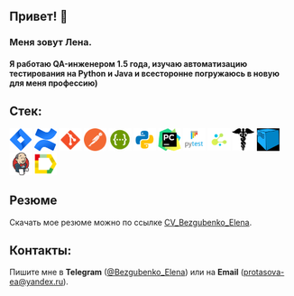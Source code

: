 ## Привет! 👋

### Меня зовут Лена.
#### Я работаю QA-инженером 1.5 года, изучаю автоматизацию тестирования на Python и Java и всесторонне погружаюсь в новую для меня профессию)

## Стек:
<p>
<img title="Jira" src="./resources/logo/jira.png" width="40" height="40" />
<img title="Confluence" src="./resources/logo/confluence.png" width="40" height="40" />
<img title="Git" src="./resources/logo/git.png" width="40" height="40" />
<img title="Postman" src="./resources/logo/postman.png" width="40" height="40" />
<img title="Swagger" src="./resources/logo/swagger.png" width="40" height="40" />
<img title="Python" src="./resources/logo/python.png" width="40" height="40" />
<img title="PyCharm" src="./resources/logo/pycharm.png" width="40" height="40" />
<img title="PyTest" src="./resources/logo/pytest.png" width="40" height="40" />
<img title="Selene" src="./resources/logo/selene.png" width="40" height="40" />
<img title="Requests" src="./resources/logo/requests.png" width="40" height="40" />
<img title="Selenoid" src="./resources/logo/selenoid.png" width="40" height="40" />
<img title="Jenkins" src="./resources/logo/jenkins.png" width="40" height="40" />
<img title="Allure Reports" src="./resources/logo/allure_report.png" width="40" height="40" />

</p>

## Резюме
Скачать мое резюме можно по ссылке <a target="_blank" href="E:\qa_guru_python\Readme\resources\CV.pdf">CV_Bezgubenko_Elena</a>.


## Контакты:
Пишите мне в **Telegram** (<a target="_blank" href="https://t.me/Bezgubenko_Elena">@Bezgubenko_Elena</a>) 
или на **Email** (<a target="_blank" href="mailto:protasova-ea@yandex.ru">protasova-ea@yandex.ru</a>).